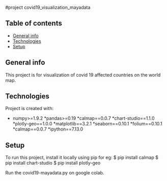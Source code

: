 #project covid19_visualization_mayadata


## Table of contents
* [General info](#general-info)
* [Technologies](#technologies)
* [Setup](#setup)

## General info
This project is for visualization of covid 19 affected countries on the world map.
	
## Technologies
Project is created with:
* numpy>=1.9.2
*pandas>=0.19
*calmap==0.0.7
*chart-studio==1.1.0
*plotly-geo==1.0.0
*matplotlib==3.2.1
*seaborn==0.10.1
*folium==0.10.1
*calmap==0.0.7
*ipython==7.13.0
	
## Setup
To run this project, install it locally using pip for eg:
$ pip install calmap
$ pip install chart-studio
$ pip install plotly-geo

Run the covid19-mayadata.py on google colab.
